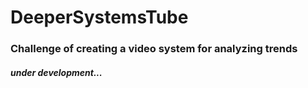 # DeeperSystemsTube

### Challenge of creating a video system for analyzing trends
##### under development...